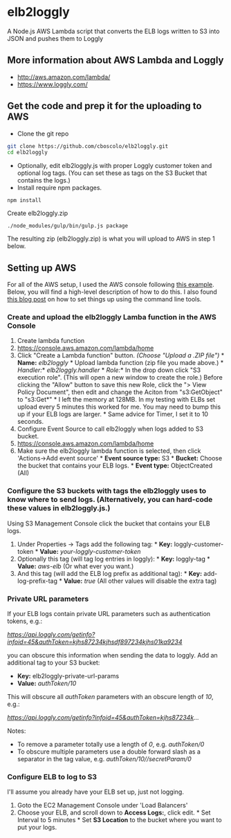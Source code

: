 # elb2loggly
A Node.js AWS Lambda script that converts the ELB logs written to S3 into JSON and pushes them to Loggly

## More information about AWS Lambda and Loggly
  * http://aws.amazon.com/lambda/
  * https://www.loggly.com/

## Get the code and prep it for the uploading to AWS
* Clone the git repo
```bash
git clone https://github.com/cboscolo/elb2loggly.git
cd elb2loggly
```
* Optionally, edit elb2loggly.js with proper Loggly customer token and optional log tags. (You can set these as tags on the S3 Bucket that contains the logs.)
* Install require npm packages.
```
npm install
```
Create elb2loggly.zip
```
./node_modules/gulp/bin/gulp.js package
```
The resulting zip (elb2loggly.zip) is what you will upload to AWS in step 1 below.

## Setting up AWS
For all of the AWS setup, I used the AWS console following [this example](http://docs.aws.amazon.com/lambda/latest/dg/getting-started-amazons3-events.html).  Below, you will find a high-level description of how to do this.  I also found [this blog post](http://alestic.com/2014/11/aws-lambda-cli) on how to set things up using the command line tools.

### Create and upload the elb2loggly Lamba function in the AWS Console
1. Create lambda function
  1. https://console.aws.amazon.com/lambda/home
  2. Click "Create a Lambda function" button. *(Choose "Upload a .ZIP file")*
    * **Name:** *elb2loggly*
    * Upload lambda function (zip file you made above.)
    * **Handler*:** *elb2loggly.handler*
    * **Role*:** In the drop down click "S3 execution role". (This will open a new window to create the role.) Before clicking the "Allow" button to save this new Role, click the "> View Policy Document", then edit and change the Aciton from "s3:GetObject" to "s3:Get*"
    * I left the memory at 128MB.  In my testing with ELBs set upload every 5 minutes this worked for me.  You may need to bump this up if your ELB logs are larger.
    * Same advice for Timer, I set it to 10 seconds.
2. Configure Event Source to call elb2loggly when logs added to S3 bucket.
  1. https://console.aws.amazon.com/lambda/home
  2. Make sure the elb2loggly lambda function is selected, then click 'Actions->Add event source'
    * **Event source type:** S3
    * **Bucket:** Choose the bucket that contains your ELB logs.
    * **Event type:** ObjectCreated (All)

### Configure the S3 buckets with tags the elb2loggly uses to know where to send logs. (Alternatively, you can hard-code these values in elb2loggly.js.)
Using S3 Management Console click the bucket that contains your ELB logs.
  1. Under Properties -> Tags add the following tag:
    * **Key:** loggly-customer-token
    * **Value:** *your-loggly-customer-token*
  2. Optionally this tag (will tag log entries in loggly):
    * **Key:** loggly-tag
    * **Value:** *aws-elb* (Or what ever you want.)
  3. And this tag (will add the ELB log prefix as additional tag):
    * **Key:** add-log-prefix-tag
    * **Value:** *true* (All other values will disable the extra tag)

### Private URL parameters
If your ELB logs contain private URL parameters such as authentication tokens, e.g.:

  *https://api.loggly.com/getinfo?infoid=45&authToken=kjhs87234kjhsdf897234kjhs01ka9234*

you can obscure this information when sending the data to loggly. Add an additional tag to your S3 bucket:
  * **Key:** elb2loggly-private-url-params
  * **Value:** *authToken/10*

This will obscure all *authToken* parameters with an obscure length of *10*, e.g.:

  *https://api.loggly.com/getinfo?infoid=45&authToken=kjhs87234k...*

Notes:
  * To remove a parameter totally use a length of *0*, e.g. *authToken/0*
  * To obscure multiple parameters use a double forward slash as a separator in the tag value, e.g. *authToken/10//secretParam/0*

### Configure ELB to log to S3
I'll assume you already have your ELB set up, just not logging.
  1. Goto the EC2 Management Console under 'Load Balancers'
  2. Choose your ELB, and scroll down to **Access Logs:**, click edit.
    * Set Interval to 5 minutes
    * Set **S3 Location** to the bucket where you want to put your logs.
